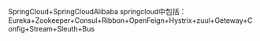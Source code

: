 SpringCloud+SpringCloudAlibaba
springcloud中包括：Eureka+Zookeeper+Consul+Ribbon+OpenFeign+Hystrix+zuul+Geteway+Config+Stream+Sleuth+Bus

